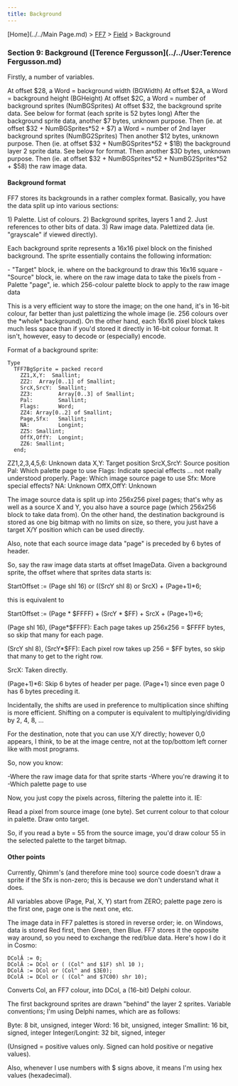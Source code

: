 ```yaml
---
title: Background
---
```


[Home](../../Main Page.md) > [FF7](../../FF7.md) > [Field](../Field.md) > Background

### Section 9: Background ([Terence Fergusson](../../User:Terence Fergusson.md)

Firstly, a number of variables.

At offset $28, a Word = background width (BGWidth) At offset $2A, a Word = background height (BGHeight) At offset $2C, a Word = number of background sprites (NumBGSprites) At offset $32, the background sprite data. See below for format (each sprite is 52 bytes long) After the background sprite data, another $7 bytes, unknown purpose. Then (ie. at offset $32 + NumBGSprites\*52 + $7) a Word = number of 2nd layer background sprites (NumBG2Sprites) Then another $12 bytes, unknown purpose. Then (ie. at offset $32 + NumBGSprites\*52 + $1B) the background layer 2 sprite data. See below for format. Then another $3D bytes, unknown purpose. Then (ie. at offset $32 + NumBGSprites\*52 + NumBG2Sprites\*52 + $58) the raw image data.

#### Background format

FF7 stores its backgrounds in a rather complex format. Basically, you have the data split up into various sections:

1\) Palette. List of colours. 2) Background sprites, layers 1 and 2. Just references to other bits of data. 3) Raw image data. Palettized data (ie. "grayscale" if viewed directly).

Each background sprite represents a 16x16 pixel block on the finished background. The sprite essentially contains the following information:

\- "Target" block, ie. where on the background to draw this 16x16 square - "Source" block, ie. where on the raw image data to take the pixels from - Palette "page", ie. which 256-colour palette block to apply to the raw image data

This is a very efficient way to store the image; on the one hand, it's in 16-bit colour, far better than just palettizing the whole image (ie. 256 colours over the \*whole\* background). On the other hand, each 16x16 pixel block takes much less space than if you'd stored it directly in 16-bit colour format. It isn't, however, easy to decode or (especially) encode.

Format of a background sprite:

`Type`  
`  TFF7BgSprite = packed record`  
`    ZZ1,X,Y:  Smallint;`  
`    ZZ2:  Array[0..1] of Smallint;`  
`    SrcX,SrcY:  Smallint;`  
`    ZZ3:        Array[0..3] of Smallint;`  
`    Pal:        Smallint;`  
`    Flags:      Word;`  
`    ZZ4: Array[0..2] of Smallint;`  
`    Page,Sfx:   Smallint;`  
`    NA:         Longint;`  
`    ZZ5: Smallint;`  
`    OffX,OffY:  Longint;`  
`    ZZ6: Smallint;`  
`  end;`

ZZ1,2,3,4,5,6: Unknown data X,Y: Target position SrcX,SrcY: Source position Pal: Which palette page to use Flags: Indicate special effects ... not really understood properly. Page: Which image source page to use Sfx: More special effects? NA: Unknown OffX,OffY: Unknown

The image source data is split up into 256x256 pixel pages; that's why as well as a source X and Y, you also have a source page (which 256x256 block to take data from). On the other hand, the destination background is stored as one big bitmap with no limits on size, so there, you just have a target X/Y position which can be used directly.

Also, note that each source image data "page" is preceded by 6 bytes of header.

So, say the raw image data starts at offset ImageData. Given a background sprite, the offset where that sprites data starts is:

StartOffset := (Page shl 16) or ((SrcY shl 8) or SrcX) + (Page+1)\*6;

this is equivalent to

StartOffset := (Page \* $FFFF) + (SrcY \* $FF) + SrcX + (Page+1)\*6;

(Page shl 16), (Page\*$FFFF): Each page takes up 256x256 = $FFFF bytes, so skip that many for each page.

(SrcY shl 8), (SrcY\*$FF): Each pixel row takes up 256 = $FF bytes, so skip that many to get to the right row.

SrcX: Taken directly.

(Page+1)\*6: Skip 6 bytes of header per page. (Page+1) since even page 0 has 6 bytes preceding it.

Incidentally, the shifts are used in preference to multiplication since shifting is more efficient. Shifting on a computer is equivalent to multiplying/dividing by 2, 4, 8, ...

For the destination, note that you can use X/Y directly; however 0,0 appears, I think, to be at the image centre, not at the top/bottom left corner like with most programs.

So, now you know:

-Where the raw image data for that sprite starts -Where you're drawing it to -Which palette page to use

Now, you just copy the pixels across, filtering the palette into it. IE:

Read a pixel from source image (one byte). Set current colour to that colour in palette. Draw onto target.

So, if you read a byte = 55 from the source image, you'd draw colour 55 in the selected palette to the target bitmap.

#### Other points

Currently, Qhimm's (and therefore mine too) source code doesn't draw a sprite if the Sfx is non-zero; this is because we don't understand what it does.

All variables above (Page, Pal, X, Y) start from ZERO; palette page zero is the first one, page one is the next one, etc.

The image data in FF7 palettes is stored in reverse order; ie. on Windows, data is stored Red first, then Green, then Blue. FF7 stores it the opposite way around, so you need to exchange the red/blue data. Here's how I do it in Cosmo:

`DColÂ := 0;`  
`DColÂ := DCol or ( (Col^ and $1F) shl 10 );`  
`DColÂ := DCol or (Col^ and $3E0);`  
`DColÂ := DCol or ( (Col^ and $7C00) shr 10);`

Converts Col, an FF7 colour, into DCol, a (16-bit) Delphi colour.

The first background sprites are drawn "behind" the layer 2 sprites. Variable conventions; I'm using Delphi names, which are as follows:

Byte: 8 bit, unsigned, integer Word: 16 bit, unsigned, integer Smallint: 16 bit, signed, integer Integer/Longint: 32 bit, signed, integer

(Unsigned = positive values only. Signed can hold positive or negative values).

Also, whenever I use numbers with $ signs above, it means I'm using hex values (hexadecimal).
